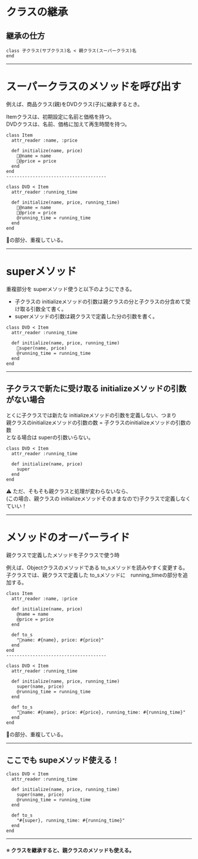 # クラスの継承
## 継承の仕方
~~~
class 子クラス(サブクラス)名 < 親クラス(スーパークラス)名
end
~~~
***

# スーパークラスのメソッドを呼び出す
例えば、商品クラス(親)をDVDクラス(子)に継承するとき。

Itemクラスは、初期設定に名前と価格を持つ。  
DVDクラスは、名前、価格に加えて再生時間を持つ。
~~~
class Item
  attr_reader :name, :price

  def initialize(name, price)
    🩵@name = name
    🩵@price = price
  end
end
--------------------------------------

class DVD < Item
  attr_reader :running_time

  def initialize(name, price, running_time)
    🩵@name = name
    🩵@price = price
    @running_time = running_time
  end
end
~~~
🩵の部分、重複している。  
***

# superメソッド
重複部分を superメソッド使うと以下のようにできる。

- 子クラスの initializeメソッドの引数は親クラスの分と子クラスの分含めて受け取る引数全て書く。
- superメソッドの引数は親クラスで定義した分の引数を書く。
~~~
class DVD < Item
  attr_reader :running_time

  def initialize(name, price, running_time)
    🩵super(name, price)
    @running_time = running_time
  end
end
~~~
***

## 子クラスで新たに受け取る initializeメソッドの引数がない場合
とくに子クラスでは新たな initializeメソッドの引数を定義しない、つまり  
親クラスのinitializeメソッドの引数の数 = 子クラスのinitializeメソッドの引数の数  
となる場合は superの引数いらない。
~~~
class DVD < Item
  attr_reader :running_time

  def initialize(name, price)
    super
  end
end
~~~
⚠️ ただ、そもそも親クラスと処理が変わらないなら、  
(この場合、親クラスの initializeメソッドそのままなので)子クラスで定義しなくていい！
***

# メソッドのオーバーライド
親クラスで定義したメソッドを子クラスで使う時

例えば、Objectクラスのメソッドである to_sメソッドを読みやすく変更する。  
子クラスでは、親クラスで定義した to_sメソッドに　running_timeの部分を追加する。
~~~
class Item
  attr_reader :name, :price

  def initialize(name, price)
    @name = name
    @price = price
  end

  def to_s
    "🩵name: #{name}, price: #{price}"
  end
end
--------------------------------------

class DVD < Item
  attr_reader :running_time

  def initialize(name, price, running_time)
    super(name, price)
    @running_time = running_time
  end

  def to_s
    "🩵name: #{name}, price: #{price}, running_time: #{running_time}"
  end
end
~~~
🩵の部分、重複している。  
***

## ここでも supeメソッド使える！
~~~
class DVD < Item
  attr_reader :running_time

  def initialize(name, price, running_time)
    super(name, price)
    @running_time = running_time
  end

  def to_s
    "#{super}, running_time: #{running_time}"
  end
end
~~~
***

#### ⭐️ クラスを継承すると、親クラスのメソッドも使える。
